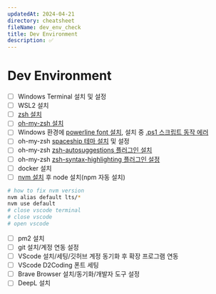 ```yaml
---
updatedAt: 2024-04-21
directory: cheatsheet
fileName: dev_env_check
title: Dev Environment
description: ✅
---
```


# Dev Environment

- [ ] Windows Terminal 설치 및 설정
- [ ] WSL2 설치
- [ ] [zsh 설치](https://github.com/ohmyzsh/ohmyzsh/wiki/Installing-ZSH)
- [ ] [oh-my-zsh 설치](https://github.com/ohmyzsh/ohmyzsh)
- [ ] Windows 환경에 [powerline font 설치](https://github.com/powerline/fonts), 설치 중 [.ps1 스크립트 동작 에러](https://learn.microsoft.com/ko-kr/powershell/module/microsoft.powershell.core/about/about_scripts?view=powershell-7.3)
- [ ] oh-my-zsh [spaceship 테마 설치](https://spaceship-prompt.sh/) 및 설정
- [ ] oh-my-zsh [zsh-autosuggestions 플러그인 설치](https://github.com/zsh-users/zsh-autosuggestions/blob/master/INSTALL.md)
- [ ] oh-my-zsh [zsh-syntax-highlighting 플러그인 설정](https://github.com/zsh-users/zsh-syntax-highlighting/blob/master/INSTALL.md)
- [ ] docker 설치
- [ ] [nvm 설치](https://github.com/nvm-sh/nvm) 후 node 설치(npm 자동 설치)

```sh
# how to fix nvm version
nvm alias default lts/*
nvm use default
# close vscode terminal
# close vscode
# open vscode
```

- [ ] pm2 설치
- [ ] git 설치/계정 연동 설정
- [ ] VScode 설치/세팅/깃허브 계정 동기화 후 확장 프로그램 연동
- [ ] VScode D2Coding 폰트 세팅
- [ ] Brave Browser 설치/동기화/개발자 도구 설정
- [ ] DeepL 설치
